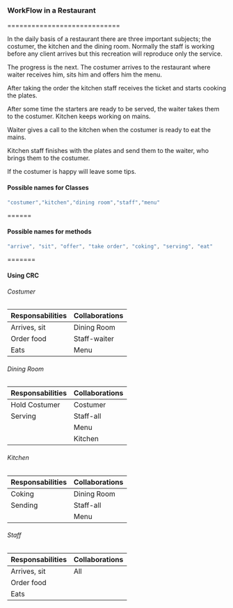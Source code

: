 ### WorkFlow in a Restaurant
============================

In the daily basis of a restaurant there are three important subjects; the costumer, the kitchen and the dining room. Normally the staff is working before any client arrives but this recreation will reproduce only the service.

The progress is the next. The costumer arrives to the restaurant where waiter receives him, sits him and offers him the menu.

After taking the order the kitchen staff receives the ticket and starts cooking the plates.

After some time the starters are ready to be served, the waiter takes them to the costumer. Kitchen keeps working on mains.

Waiter gives a call to the kitchen when the costumer is ready to eat the mains.

Kitchen staff finishes with the plates and send them to the waiter, who brings them to the costumer.

If the costumer is happy will leave some tips.



#### Possible names for Classes

````javascript
"costumer","kitchen","dining room","staff","menu"
````

======

#### Possible names for methods

````javascript
"arrive", "sit", "offer", "take order", "coking", "serving", "eat"
````

=======

#### Using CRC

###### Costumer

|Responsabilities|Collaborations|
| -------------- | ------------ |
| Arrives, sit   |  Dining Room |
| Order food     | Staff-waiter |
| Eats           |  Menu        |


###### Dining Room 

|Responsabilities|Collaborations|
| -------------- | ------------ |
| Hold Costumer  |  Costumer    |
| Serving        |  Staff-all   |
|                |  Menu        |
|                |  Kitchen     |



###### Kitchen

|Responsabilities|Collaborations|
| -------------- | ------------ |
| Coking         |  Dining Room |
| Sending        |  Staff-all   |
|                |  Menu        |


###### Staff

|Responsabilities|Collaborations|
| -------------- | ------------ |
| Arrives, sit   |  All         |
| Order food     |              |
| Eats           |              |

<!-- 

###### Menu

|Responsabilities|Collaborations|
| -------------- | ------------ |
| Arrives, sit   |  Dining Room |
| Order food     |  Staff       |
| Eats           |  Menu        |



-->